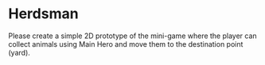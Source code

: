 # Herdsman
Please create a simple 2D prototype of the mini-game where the player can collect animals using Main Hero and move them to the destination point (yard).
